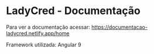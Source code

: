 # LadyCred - Documentação
Para ver a documentação acessar:
https://documentacao-ladycred.netlify.app/home


Framework utilizada: Angular 9
